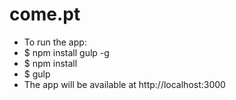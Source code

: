 come.pt
=======
* To run the app:
* $ npm install gulp -g
* $ npm install
* $ gulp
* The app will be available at http://localhost:3000